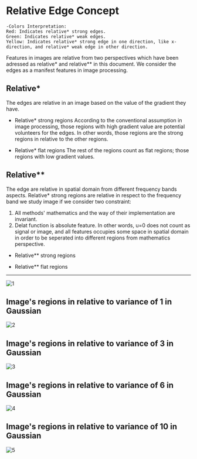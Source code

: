 # Relative Edge Concept
```
-Colors Interpretation:
Red: Indicates relative* strong edges.
Green: Indicates relative* weak edges.
Yellow: Indicates relative* strong edge in one direction, like x-direction, and relative* weak edge in other direction.
```
Features in images are relative from two perspectives which have been adressed as relative* and relative** in this document. We consider the edges as a manifest features in image processing.
## Relative*
The edges are relative in an image based on the value of the gradient they have.

- Relative* strong regions
According to the conventional assumption in image processing, those regions with high gradient value are potential volunteers for the edges. In other words, those regions are the strong regions in relative to the other regions.

- Relative* flat regions
The rest of the regions count as flat regions; those regions with low gradient values.

## Relative**
The edge are relative in spatial domain from different frequency bands aspects. Relative* strong regions are relative in respect to the frequency band we study image if we consider two constraint:
1) All methods' mathematics and the way of their implementation are invariant.
2) Delat function is absolute feature. In other words, u=0 does not count as signal or image, and all features occupies some space in spatial domain in order to be seperated into different regions from mathematics perspective.

- Relative** strong regions

- Relative** flat regions

--------------------------------------------
![1](https://github.com/onionhub/TIP/blob/Drafts/Relative%20Edge/Re0.jpg)
## Image's regions in relative to variance of 1 in Gaussian
![2](https://github.com/onionhub/TIP/blob/Drafts/Relative%20Edge/Re1.jpg)
## Image's regions in relative to variance of 3 in Gaussian
![3](https://github.com/onionhub/TIP/blob/Drafts/Relative%20Edge/Re2.jpg)
## Image's regions in relative to variance of 6 in Gaussian
![4](https://github.com/onionhub/TIP/blob/Drafts/Relative%20Edge/Re3.jpg)
## Image's regions in relative to variance of 10 in Gaussian
![5](https://github.com/onionhub/TIP/blob/Drafts/Relative%20Edge/Re4.jpg)
